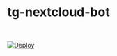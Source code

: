 # tg-nextcloud-bot
<br>
  
[![Deploy](https://www.herokucdn.com/deploy/button.svg)](https://heroku.com/deploy?template=https://github.com/ErickYasser/nube.uo)
</details>
